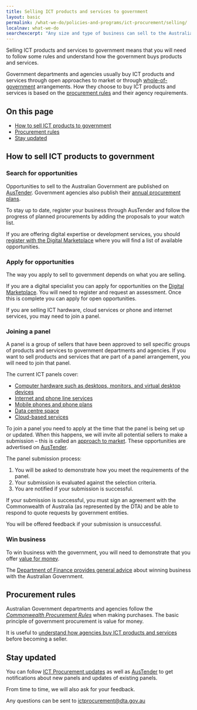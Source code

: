 ```yaml
---
title: Selling ICT products and services to government
layout: basic
permalink: /what-we-do/policies-and-programs/ict-procurement/selling/
localnav: what-we-do
searchexcerpt: "Any size and type of business can sell to the Australian Government. If you sell Information and Communications Technology (ICT), this information will help you understand how to sell your products and services to the Australian Government. "
---
```


Selling ICT products and services to government means that you will need to follow some rules and understand how the government buys products and services.

Government departments and agencies usually buy ICT products and services through open approaches to market or through [whole-of-government](http://www.finance.gov.au/procurement/wog-procurement/) arrangements. How they choose to buy ICT products and services is based on the [procurement rules](#procurement-rules) and their agency requirements.

## On this page

- [How to sell ICT products to government](#how-to-sell-ict-products-to-government)
- [Procurement rules](#procurement-rules)
- [Stay updated](#stay-updated)

## How to sell ICT products to government

### Search for opportunities

Opportunities to sell to the Australian Government are published on [AusTender](https://www.tenders.gov.au/). Government agencies also publish their [annual procurement plans](https://www.tenders.gov.au/?event=public.APP.list&tab=List%20By%20Agency).

To stay up to date, register your business through AusTender and follow the progress of planned procurements by adding the proposals to your watch list.

If you are offering digital expertise or development services, you should [register with the Digital Marketplace](https://marketplace.service.gov.au/sellers-guide) where you will find a list of available opportunities.

### Apply for opportunities

The way you apply to sell to government depends on what you are selling.

If you are a digital specialist you can apply for opportunities on the [Digital Marketplace](https://marketplace.service.gov.au/become-a-seller). You will need to register and request an assessment. Once this is complete you can apply for open opportunities.

If you are selling ICT hardware, cloud services or phone and internet services, you may need to join a panel.

### Joining a panel

A panel is a group of sellers that have been approved to sell specific groups of products and services to government departments and agencies. If you want to sell products and services that are part of a panel arrangement, you will need to join that panel.

The current ICT panels cover:

- [Computer hardware such as desktops, monitors, and virtual desktop devices](http://finance.gov.au/policy-guides-procurement/whole-of-government-ict-hardware-panel/)
- [Internet and phone line services](http://finance.gov.au/policy-guides-procurement/australian-government-telecommunications-arrangements/telecommunications-panels/)
- [Mobile phones and phone plans](http://finance.gov.au/policy-guides-procurement/australian-government-telecommunications-arrangements/telecommunications-panels/#Mobile_Panel)
- [Data centre space](http://finance.gov.au/tags/data-centres/)
- [Cloud-based services](http://www.finance.gov.au/policy-guides-procurement/cloud-services-panel/)

To join a panel you need to apply at the time that the panel is being set up or updated. When this happens, we will invite all potential sellers to make a submission – this is called an [approach to market](http://sellingtogov.finance.gov.au/faqs/process). These opportunities are advertised on [AusTender](https://www.tenders.gov.au/).

The panel submission process:

1. You will be asked to demonstrate how you meet the requirements of the panel.
2. Your submission is evaluated against the selection criteria.
3. You are notified if your submission is successful.

If your submission is successful, you must sign an agreement with the Commonwealth of Australia (as represented by the DTA) and be able to respond to quote requests by government entities.

You will be offered feedback if your submission is unsuccessful.

### Win business

To win business with the government, you will need to demonstrate that you offer [value for money](http://sellingtogov.finance.gov.au/guide/getting-selected-to-supply-to-government).

The [Department of Finance provides general advice](http://sellingtogov.finance.gov.au/) about winning business with the Australian Government.

## Procurement rules

Australian Government departments and agencies follow the [*Commonwealth Procurement Rules*](https://www.finance.gov.au/procurement/procurement-policy-and-guidance/commonwealth-procurement-rules/) when making purchases. The basic principle of government procurement is value for money.

It is useful to [understand how agencies buy ICT products and services](/what-we-do/policies-and-programs/ict-procurement/buying/) before becoming a seller.

## Stay updated

You can follow [ICT Procurement updates](/what-we-do/policies-and-programs/ict-procurement/updates/) as well as [AusTender](https://www.tenders.gov.au/) to get notifications about new panels and updates of existing panels.

From time to time, we will also ask for your feedback.

Any questions can be sent to [ictprocurement@dta.gov.au](mailto:ictprocurement@dta.gov.au)
